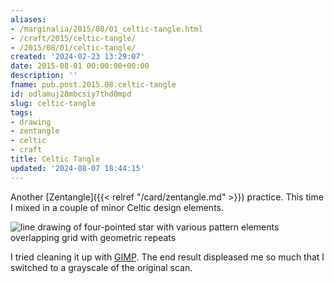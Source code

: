 ```yaml
---
aliases:
- /marginalia/2015/08/01_celtic-tangle.html
- /craft/2015/celtic-tangle/
- /2015/08/01/celtic-tangle/
created: '2024-02-23 13:29:07'
date: 2015-08-01 00:00:00+00:00
description: ''
fname: pub.post.2015.08.celtic-tangle
id: odlamuj28mbcsiy7thd0mpd
slug: celtic-tangle
tags:
- drawing
- zentangle
- celtic
- craft
title: Celtic Tangle
updated: '2024-08-07 18:44:15'
---
```


Another [Zentangle]({{< relref "/card/zentangle.md" >}}) practice. This time I mixed in a couple of minor Celtic design elements.

<!--more-->

![line drawing of four-pointed star with various pattern elements overlapping grid with geometric repeats](assets/img/2015/cover-2015-08-01.png)

I tried cleaning it up with [GIMP](http://www.gimp.org/). The end result displeased me so much that I switched to a grayscale of the original scan.